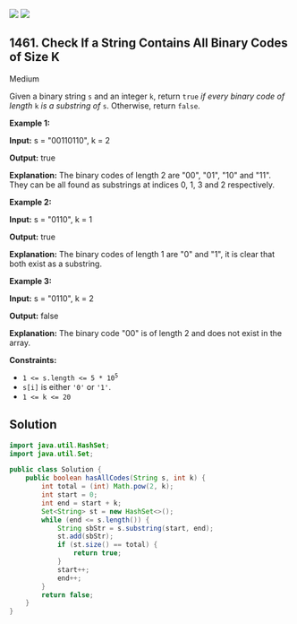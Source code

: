 [![](https://img.shields.io/github/stars/javadev/LeetCode-in-Java?label=Stars&style=flat-square)](https://github.com/javadev/LeetCode-in-Java)
[![](https://img.shields.io/github/forks/javadev/LeetCode-in-Java?label=Fork%20me%20on%20GitHub%20&style=flat-square)](https://github.com/javadev/LeetCode-in-Java/fork)

## 1461\. Check If a String Contains All Binary Codes of Size K

Medium

Given a binary string `s` and an integer `k`, return `true` _if every binary code of length_ `k` _is a substring of_ `s`. Otherwise, return `false`.

**Example 1:**

**Input:** s = "00110110", k = 2

**Output:** true

**Explanation:** The binary codes of length 2 are "00", "01", "10" and "11". They can be all found as substrings at indices 0, 1, 3 and 2 respectively.

**Example 2:**

**Input:** s = "0110", k = 1

**Output:** true

**Explanation:** The binary codes of length 1 are "0" and "1", it is clear that both exist as a substring.

**Example 3:**

**Input:** s = "0110", k = 2

**Output:** false

**Explanation:** The binary code "00" is of length 2 and does not exist in the array.

**Constraints:**

*   <code>1 <= s.length <= 5 * 10<sup>5</sup></code>
*   `s[i]` is either `'0'` or `'1'`.
*   `1 <= k <= 20`

## Solution

```java
import java.util.HashSet;
import java.util.Set;

public class Solution {
    public boolean hasAllCodes(String s, int k) {
        int total = (int) Math.pow(2, k);
        int start = 0;
        int end = start + k;
        Set<String> st = new HashSet<>();
        while (end <= s.length()) {
            String sbStr = s.substring(start, end);
            st.add(sbStr);
            if (st.size() == total) {
                return true;
            }
            start++;
            end++;
        }
        return false;
    }
}
```